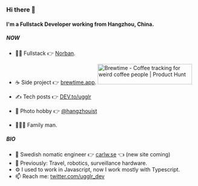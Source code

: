 ### Hi there 👋

#### I'm a Fullstack Developer working from Hangzhou, China.

##### NOW

- 🧑‍💻 Fullstack 👉 [Norban](https://norban.se).
- ☕️ Side project 👉 [brewtime.app](https://brewtime.app). <a href="https://www.producthunt.com/posts/brewtime-78afdc21-055c-4619-88e7-391aef2716ff?utm_source=badge-featured&utm_medium=badge&utm_souce=badge-brewtime&#0045;78afdc21&#0045;055c&#0045;4619&#0045;88e7&#0045;391aef2716ff" target="_blank"><img src="https://api.producthunt.com/widgets/embed-image/v1/featured.svg?post_id=346417&theme=light" alt="Brewtime - Coffee&#0032;tracking&#0032;for&#0032;weird&#0032;coffee&#0032;people | Product Hunt" style="width: 250px; height: 54px;" width="250" height="54" /></a>

- ✍️ Tech posts 👉 [DEV.to/ugglr](https://dev.to/ugglr)
- 📸 Photo hobby 👉 [@hangzhouist](https://www.instagram.com/hangzhouist/) 
- 👨‍👩‍👦 Family man.

##### BIO

- 🏢 Swedish nomatic engineer 👉 [carlw.se](https://www.carlw.se) 👈 (new site coming)
- 👔 Previously: Travel, robotics, surveillance hardware. 
- ⚙️ I used to work in Javascript, now I work mostly with Typescript.
- 📫 Reach me: [twitter.com/ugglr_dev](https://twitter.com/ugglr_dev)
